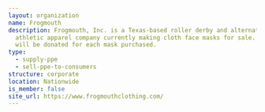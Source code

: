 ```yaml
---
layout: organization
name: Frogmouth
description: Frogmouth, Inc. is a Texas-based roller derby and alternative
  athletic apparel company currently making cloth face masks for sale. A mask
  will be donated for each mask purchased.
type:
  - supply-ppe
  - sell-ppe-to-consumers
structure: corporate
location: Nationwide
is_member: false
site_url: https://www.frogmouthclothing.com/
---
```

